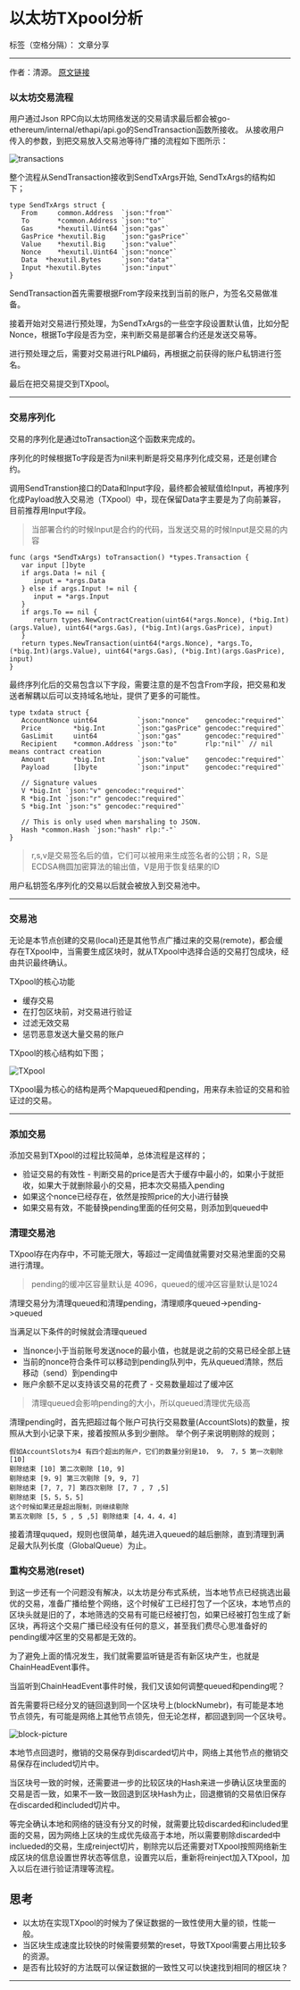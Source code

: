 ﻿# 以太坊TXpool分析

标签（空格分隔）： 文章分享

---

作者：清源。
[原文链接](https://zhuanlan.zhihu.com/p/67812101)

### 以太坊交易流程

用户通过Json RPC向以太坊网络发送的交易请求最后都会被go-ethereum/internal/ethapi/api.go的SendTransaction函数所接收。 从接收用户传入的参数，到把交易放入交易池等待广播的流程如下图所示： 

![transactions](https://img.learnblockchain.cn/2019/05/transactions.jpg)

整个流程从SendTransaction接收到SendTxArgs开始, SendTxArgs的结构如下；

```
type SendTxArgs struct {
   From     common.Address  `json:"from"`
   To       *common.Address `json:"to"`
   Gas      *hexutil.Uint64 `json:"gas"`
   GasPrice *hexutil.Big    `json:"gasPrice"`
   Value    *hexutil.Big    `json:"value"`
   Nonce    *hexutil.Uint64 `json:"nonce"`
   Data  *hexutil.Bytes     `json:"data"`
   Input *hexutil.Bytes     `json:"input"`
}
```

SendTransaction首先需要根据From字段来找到当前的账户，为签名交易做准备。

接着开始对交易进行预处理，为SendTxArgs的一些空字段设置默认值，比如分配Nonce，根据To字段是否为空，来判断交易是部署合约还是发送交易等。

进行预处理之后，需要对交易进行RLP编码，再根据之前获得的账户私钥进行签名。

最后在把交易提交到TXpool。

---

### 交易序列化

交易的序列化是通过toTransaction这个函数来完成的。

序列化的时候根据To字段是否为nil来判断是将交易序列化成交易，还是创建合约。

调用SendTranstion接口的Data和Input字段，最终都会被赋值给Input，再被序列化成Payload放入交易池（TXpool）中，现在保留Data字主要是为了向前兼容，目前推荐用Input字段。

> 当部署合约的时候Input是合约的代码，当发送交易的时候Input是交易的内容

```
func (args *SendTxArgs) toTransaction() *types.Transaction {
   var input []byte
   if args.Data != nil {
      input = *args.Data
   } else if args.Input != nil {
      input = *args.Input
   }
   if args.To == nil {
      return types.NewContractCreation(uint64(*args.Nonce), (*big.Int)(args.Value), uint64(*args.Gas), (*big.Int)(args.GasPrice), input)
   }
   return types.NewTransaction(uint64(*args.Nonce), *args.To, (*big.Int)(args.Value), uint64(*args.Gas), (*big.Int)(args.GasPrice), input)
}
```

最终序列化后的交易包含以下字段，需要注意的是不包含From字段，把交易和发送者解耦以后可以支持域名地址，提供了更多的可能性。

```
type txdata struct {
   AccountNonce uint64          `json:"nonce"    gencodec:"required"`
   Price        *big.Int        `json:"gasPrice" gencodec:"required"`
   GasLimit     uint64          `json:"gas"      gencodec:"required"`
   Recipient    *common.Address `json:"to"       rlp:"nil"` // nil means contract creation
   Amount       *big.Int        `json:"value"    gencodec:"required"`
   Payload      []byte          `json:"input"    gencodec:"required"`

   // Signature values
   V *big.Int `json:"v" gencodec:"required"`
   R *big.Int `json:"r" gencodec:"required"`
   S *big.Int `json:"s" gencodec:"required"`

   // This is only used when marshaling to JSON.
   Hash *common.Hash `json:"hash" rlp:"-"`
}
```

> r,s,v是交易签名后的值，它们可以被用来生成签名者的公钥；R，S是ECDSA椭圆加密算法的输出值，V是用于恢复结果的ID

用户私钥签名序列化的交易以后就会被放入到交易池中。

---

### 交易池

无论是本节点创建的交易(local)还是其他节点广播过来的交易(remote)，都会缓存在TXpool中，当需要生成区块时，就从TXpool中选择合适的交易打包成块，经由共识最终确认。

TXpool的核心功能

* 缓存交易
* 在打包区块前，对交易进行验证
* 过滤无效交易 
* 惩罚恶意发送大量交易的账户

TXpool的核心结构如下图； 

![TXpool](https://img.learnblockchain.cn/2019/05/TXpool.jpg)

TXpool最为核心的结构是两个Mapqueued和pending，用来存未验证的交易和验证过的交易。

---

### 添加交易

添加交易到TXpool的过程比较简单，总体流程是这样的；

* 验证交易的有效性 - 判断交易的price是否大于缓存中最小的，如果小于就拒收，如果大于就删除最小的交易，把本次交易插入pending 
* 如果这个nonce已经存在，依然是按照price的大小进行替换 
* 如果交易有效，不能替换pending里面的任何交易，则添加到queued中

### 清理交易池

TXpool存在内存中，不可能无限大，等超过一定阈值就需要对交易池里面的交易进行清理。

> pending的缓冲区容量默认是 4096，queued的缓冲区容量默认是1024

清理交易分为清理queued和清理pending，清理顺序queued->pending->queued

 当满足以下条件的时候就会清理queued

* 当nonce小于当前账号发送noce的最小值，也就是说之前的交易已经全部上链
* 当前的nonce符合条件可以移动到pending队列中，先从queued清除，然后移动（send）到pending中 
* 账户余额不足以支持该交易的花费了 - 交易数量超过了缓冲区

> 清理queued会影响pending的大小，所以queued清理优先级高

清理pending时，首先把超过每个账户可执行交易数量(AccountSlots)的数量，按照从大到小记录下来，接着按照从多到少删除。 举个例子来说明剔除的规则；

    假如AccountSlots为4 有四个超出的账户，它们的数量分别是10， 9， 7，5 第一次剔除 [10]
    剔除结束 [10] 第二次剔除 [10, 9]
    剔除结束 [9，9] 第三次剔除 [9, 9, 7]
    剔除结束 [7, 7, 7] 第四次剔除 [7, 7 , 7 ,5]
    剔除结束 [5，5，5，5]
    这个时候如果还是超出限制，则继续剔除
    第五次剔除 [5, 5 , 5 ,5] 剔除结束 [4，4，4，4]
    
接着清理ququed，规则也很简单，越先进入queued的越后删除，直到清理到满足最大队列长度（GlobalQueue）为止。

### 重构交易池(reset)

到这一步还有一个问题没有解决，以太坊是分布式系统，当本地节点已经挑选出最优的交易，准备广播给整个网络，这个时候矿工已经打包了一个区块，本地节点的区块头就是旧的了，本地筛选的交易有可能已经被打包，如果已经被打包生成了新区块，再将这个交易广播已经没有任何的意义，甚至我们费尽心思准备好的pending缓冲区里的交易都是无效的。

为了避免上面的情况发生，我们就需要监听链是否有新区块产生，也就是ChainHeadEvent事件。

当监听到ChainHeadEvent事件时候，我们又该如何调整queued和pending呢？

首先需要将已经分叉的链回退到同一个区块号上(blockNumebr)，有可能是本地节点领先，有可能是网络上其他节点领先，但无论怎样，都回退到同一个区块号。 

![block-picture](https://img.learnblockchain.cn/2019/05/block-picture.jpg)

 本地节点回退时，撤销的交易保存到discarded切片中，网络上其他节点的撤销交易保存在included切片中。

当区块号一致的时候，还需要进一步的比较区块的Hash来进一步确认区块里面的交易是否一致，如果不一致一致回退到区块Hash为止，回退撤销的交易依旧保存在discarded和included切片中。

等完全确认本地和网络的链没有分叉的时候，就需要比较discarded和included里面的交易，因为网络上区块的生成优先级高于本地，所以需要剔除discarded中inclueded的交易，生成reinject切片，剔除完以后还需要对TXpool按照网络新生成区块的信息设置世界状态等信息，设置完以后，重新将reinject加入TXpool，加入以后在进行验证清理等流程。

## 思考

* 以太坊在实现TXpool的时候为了保证数据的一致性使用大量的锁，性能一般。
* 当区块生成速度比较快的时候需要频繁的reset，导致TXpool需要占用比较多的资源。
* 是否有比较好的方法既可以保证数据的一致性又可以快速找到相同的根区块？


---